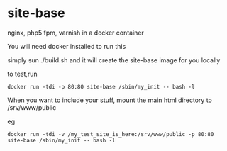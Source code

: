 # site-base
nginx, php5 fpm, varnish in a docker container

You will need docker installed to run this

simply sun ./build.sh and it will create the site-base image for you locally

to test,run
```
docker run -tdi -p 80:80 site-base /sbin/my_init -- bash -l
```

When you want to include your stuff, mount the main html directory to /srv/www/public

eg
```
docker run -tdi -v /my_test_site_is_here:/srv/www/public -p 80:80 site-base /sbin/my_init -- bash -l
```
